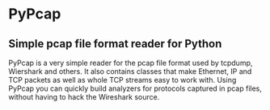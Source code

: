 # PyPcap
## Simple pcap file format reader for Python

PyPcap is a very simple reader for the pcap file format used by tcpdump, Wiershark and others. It also contains classes that make Ethernet, IP and TCP packets as well as whole TCP streams easy to work with. Using PyPcap you can quickly build analyzers for protocols captured in pcap files, without having to hack the Wireshark source.